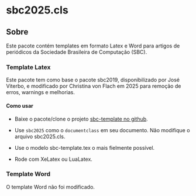 <!-- 
sbc2025 - SBC template for submitting papers for  SBC journals
-->
# sbc2025.cls

## Sobre

Este pacote contém templates em formato Latex e Word para artigos de periódicos 
da Sociedade Brasileira de Computação (SBC).

### Template Latex

Este pacote tem como base o pacote sbc2019, 
disponibilizado por José Viterbo,
e modificado por Christina von Flach em 2025
para remoção de erros, warnings e melhorias.


#### Como usar

* Baixe o pacote/clone o projeto [sbc-template no github](https://github.com/christinaflach/sbc-template.git).

* Use `sbc2025` como o `documentclass` em seu documento. Não modifique o arquivo sbc2025.cls.

* Use o modelo sbc-template.tex o mais fielmente possível.

* Rode com XeLatex ou LuaLatex. 


### Template Word

O template Word não foi modificado.


